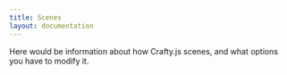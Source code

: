 ```yaml
---
title: Scenes
layout: documentation
---
```


Here would be information about how Crafty.js scenes, and what options you have to modify it.